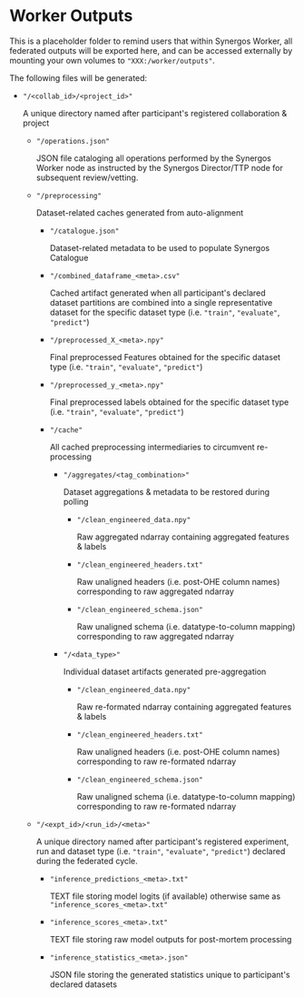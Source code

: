 # Worker Outputs
This is a placeholder folder to remind users that within Synergos Worker, all federated outputs will be exported here, and can be accessed externally by mounting your own volumes to `"XXX:/worker/outputs"`.

The following files will be generated:
- `"/<collab_id>/<project_id>"`
  
    A unique directory named after participant's registered collaboration & project

    - `"/operations.json"`

        JSON file cataloging all operations performed by the Synergos Worker node as instructed by the Synergos Director/TTP node for subsequent review/vetting.

    - `"/preprocessing"`

        Dataset-related caches generated from auto-alignment

        - `"/catalogue.json"`

            Dataset-related metadata to be used to populate Synergos Catalogue

        - `"/combined_dataframe_<meta>.csv"`

            Cached artifact generated when all participant's declared dataset partitions are combined into a single representative dataset for the specific dataset type (i.e. `"train"`, `"evaluate"`, `"predict"`)

        - `"/preprocessed_X_<meta>.npy"`

            Final preprocessed Features obtained for the specific dataset type (i.e. `"train"`, `"evaluate"`, `"predict"`)

        - `"/preprocessed_y_<meta>.npy"`

            Final preprocessed labels obtained for the specific dataset type (i.e. `"train"`, `"evaluate"`, `"predict"`)

        - `"/cache"`

            All cached preprocessing intermediaries to circumvent re-processing

            - `"/aggregates/<tag_combination>"`

                Dataset aggregations & metadata to be restored during polling

                - `"/clean_engineered_data.npy"`

                    Raw aggregated ndarray containing aggregated features & labels

                - `"/clean_engineered_headers.txt"`

                    Raw unaligned headers (i.e. post-OHE column names) corresponding to raw aggregated ndarray

                - `"/clean_engineered_schema.json"`

                    Raw unaligned schema (i.e. datatype-to-column mapping) corresponding to raw aggregated ndarray

            - `"/<data_type>"`

                Individual dataset artifacts generated pre-aggregation

                - `"/clean_engineered_data.npy"`

                    Raw re-formated ndarray containing aggregated features & labels

                - `"/clean_engineered_headers.txt"`

                    Raw unaligned headers (i.e. post-OHE column names) corresponding to raw re-formated ndarray

                - `"/clean_engineered_schema.json"`

                    Raw unaligned schema (i.e. datatype-to-column mapping) corresponding to raw re-formated ndarray

    - `"/<expt_id>/<run_id>/<meta>"`

        A unique directory named after participant's registered experiment, run and dataset type (i.e. `"train"`, `"evaluate"`, `"predict"`) declared during the federated cycle. 

        - `"inference_predictions_<meta>.txt"`

            TEXT file storing model logits (if available) otherwise same as `"inference_scores_<meta>.txt"`
 
        - `"inference_scores_<meta>.txt"`

            TEXT file storing raw model outputs for post-mortem processing

        - `"inference_statistics_<meta>.json"`

            JSON file storing the generated statistics unique to participant's
            declared datasets
